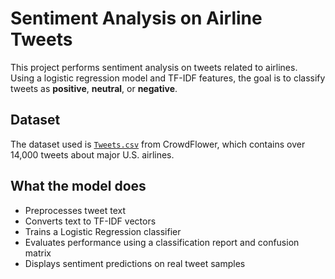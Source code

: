 # Sentiment Analysis on Airline Tweets

This project performs sentiment analysis on tweets related to airlines.  
Using a logistic regression model and TF-IDF features, the goal is to classify tweets as **positive**, **neutral**, or **negative**.

##  Dataset

The dataset used is [`Tweets.csv`](https://www.kaggle.com/datasets/crowdflower/twitter-airline-sentiment) from CrowdFlower, which contains over 14,000 tweets about major U.S. airlines.

## What the model does

- Preprocesses tweet text
- Converts text to TF-IDF vectors
- Trains a Logistic Regression classifier
- Evaluates performance using a classification report and confusion matrix
- Displays sentiment predictions on real tweet samples
